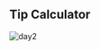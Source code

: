 ## Tip Calculator

![day2](https://github.com/batamladen/100-Days-Of-Python/assets/117394324/3d83525b-4700-4490-8bda-a54a31e44112)
